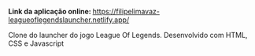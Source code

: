<b>Link da aplicação online: </b>https://filipelimavaz-leagueoflegendslauncher.netlify.app/

Clone do launcher do jogo League Of Legends. Desenvolvido com HTML, CSS e Javascript


